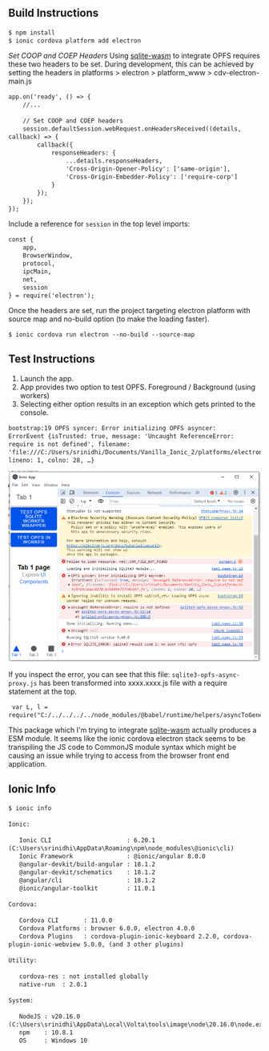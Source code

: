 **Build Instructions**
-

```
$ npm install
$ ionic cordova platform add electron
```

*Set COOP and COEP Headers*
Using [sqlite-wasm](https://github.com/sqlite/sqlite-wasm/tree/main) to integrate OPFS requires these two headers to be set. During development, this can be achieved by setting the headers in 
platforms > electron > platform_www > cdv-electron-main.js

```
app.on('ready', () => {
    //...
    
    // Set COOP and COEP headers
    session.defaultSession.webRequest.onHeadersReceived((details, callback) => {
        callback({
            responseHeaders: {
                ...details.responseHeaders,
                'Cross-Origin-Opener-Policy': ['same-origin'],
                'Cross-Origin-Embedder-Policy': ['require-corp']
            }
        });
    });
});
```
Include a reference for `session` in the top level imports:

```
const {
    app,
    BrowserWindow,
    protocol,
    ipcMain,
    net,
    session
} = require('electron');
```

Once the headers are set, run the project targeting electron platform with source map and no-build option (to make the loading faster).

```
$ ionic cordova run electron --no-build --source-map
```

**Test Instructions**
-
1. Launch the app.
2. App provides two option to test OPFS. Foreground / Background (using workers)
3. Selecting either option results in an exception which gets printed to the console.

```error
bootstrap:19 OPFS syncer: Error initializing OPFS asyncer: 
ErrorEvent {isTrusted: true, message: 'Uncaught ReferenceError: require is not defined', filename: 'file:///C:/Users/srinidhi/Documents/Vanilla_Ionic_2/platforms/electron/www/4270.bc9b09e757c4ca57.js', lineno: 1, colno: 28, …}
```

![Electron App Error](Electron-app-error-information.PNG)

If you inspect the error, you can see that this file: `sqlite3-opfs-async-proxy.js` has been
transformed into xxxx.xxxx.js file with a require statement at the top.

```
 var L, l = require("C:/../../../../node_modules/@babel/runtime/helpers/asyncToGenerator.js").default;
``` 

This package which I'm trying to integrate [sqlite-wasm](https://github.com/sqlite/sqlite-wasm/tree/main) actually produces a ESM module. It seems like the ionic cordova electron stack seems to be transpiling the JS code to CommonJS module syntax which might be causing an issue while trying to access from the browser front end application.

**Ionic Info**
-
```
$ ionic info

Ionic:

   Ionic CLI                     : 6.20.1 (C:\Users\srinidhi\AppData\Roaming\npm\node_modules\@ionic\cli)
   Ionic Framework               : @ionic/angular 8.0.0
   @angular-devkit/build-angular : 18.1.2
   @angular-devkit/schematics    : 18.1.2
   @angular/cli                  : 18.1.2
   @ionic/angular-toolkit        : 11.0.1

Cordova:

   Cordova CLI       : 11.0.0
   Cordova Platforms : browser 6.0.0, electron 4.0.0
   Cordova Plugins   : cordova-plugin-ionic-keyboard 2.2.0, cordova-plugin-ionic-webview 5.0.0, (and 3 other plugins)

Utility:

   cordova-res : not installed globally
   native-run  : 2.0.1

System:

   NodeJS : v20.16.0 (C:\Users\srinidhi\AppData\Local\Volta\tools\image\node\20.16.0\node.exe)
   npm    : 10.8.1
   OS     : Windows 10
```
